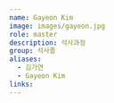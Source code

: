 ```yaml
---
name: Gayeon Kim
image: images/gayeon.jpg
role: master
description: 석사과정
group: 석사졸
aliases:
  - 김가연
  - Gayeon Kim
links:
---
```

